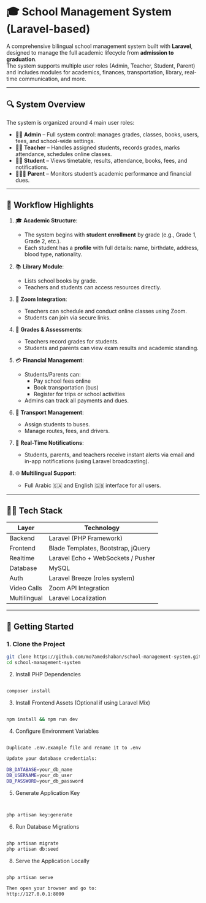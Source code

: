 # 🎓 School Management System (Laravel-based)

A comprehensive bilingual school management system built with **Laravel**, designed to manage the full academic lifecycle from **admission to graduation**.  
The system supports multiple user roles (Admin, Teacher, Student, Parent) and includes modules for academics, finances, transportation, library, real-time communication, and more.

---

## 🔍 System Overview

The system is organized around 4 main user roles:

- 👨‍🏫 **Admin** – Full system control: manages grades, classes, books, users, fees, and school-wide settings.
- 👩‍🏫 **Teacher** – Handles assigned students, records grades, marks attendance, schedules online classes.
- 👨‍🎓 **Student** – Views timetable, results, attendance, books, fees, and notifications.
- 👨‍👧‍👦 **Parent** – Monitors student’s academic performance and financial dues.

---

## 🚦 Workflow Highlights

1. 🎓 **Academic Structure**:  
   - The system begins with **student enrollment** by grade (e.g., Grade 1, Grade 2, etc.).
   - Each student has a **profile** with full details: name, birthdate, address, blood type, nationality.

2. 📚 **Library Module**:  
   - Lists school books by grade.
   - Teachers and students can access resources directly.

3. 📅 **Zoom Integration**:  
   - Teachers can schedule and conduct online classes using Zoom.
   - Students can join via secure links.

4. 📝 **Grades & Assessments**:  
   - Teachers record grades for students.
   - Students and parents can view exam results and academic standing.

5. 💳 **Financial Management**:  
   - Students/Parents can:
     - Pay school fees online
     - Book transportation (bus)
     - Register for trips or school activities
   - Admins can track all payments and dues.

6. 🚌 **Transport Management**:  
   - Assign students to buses.
   - Manage routes, fees, and drivers.

7. 📢 **Real-Time Notifications**:  
   - Students, parents, and teachers receive instant alerts via email and in-app notifications (using Laravel broadcasting).

8. 🌐 **Multilingual Support**:  
   - Full Arabic 🇸🇦 and English 🇬🇧 interface for all users.

---

## 🧑‍💻 Tech Stack

| Layer        | Technology               |
|--------------|---------------------------|
| Backend      | Laravel (PHP Framework)   |
| Frontend     | Blade Templates, Bootstrap, jQuery |
| Realtime     | Laravel Echo + WebSockets / Pusher |
| Database     | MySQL                     |
| Auth         | Laravel Breeze (roles system) |
| Video Calls  | Zoom API Integration      |
| Multilingual | Laravel Localization      |

---

## 🚀 Getting Started

### 1. Clone the Project
```bash
git clone https://github.com/mo7amedshaban/school-management-system.git
cd school-management-system
```
2. Install PHP Dependencies
```bash

composer install
```

3. Install Frontend Assets (Optional if using Laravel Mix)
```bash

npm install && npm run dev
```
4. Configure Environment Variables
```bash

Duplicate .env.example file and rename it to .env

Update your database credentials:

DB_DATABASE=your_db_name
DB_USERNAME=your_db_user
DB_PASSWORD=your_db_password
```
5. Generate Application Key
```bash


php artisan key:generate
```
6. Run Database Migrations
```bash

php artisan migrate
php artisan db:seed
```
8. Serve the Application Locally
```bash

php artisan serve

Then open your browser and go to:
http://127.0.0.1:8000
```

